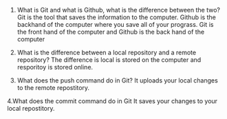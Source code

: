 1. What is Git and what is Github, what is the difference between the two?
Git is the tool that saves the information to the computer. Github is the backhand of the computer where you save all of your prograss. Git is the front hand of the computer and Github is the back hand of the computer


2. What is the difference between a local repository and a remote repository?
The difference is local is stored on the computer and resporitoy is stored online.

3. What does the push command do in Git?
It uploads your local changes to the remote repostitory.

4.What does the commit command do in Git
It saves your changes to your local repostitory.